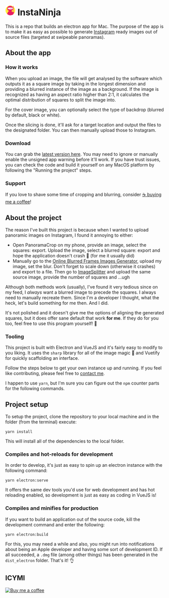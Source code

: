 # ![InstaNinja](https://raw.githubusercontent.com/joranquinten/instaninja/main/src/assets/icons/png/32x32.png) Insta**Ninja**

This is a repo that builds an electron app for Mac. The purpose of the app is to make it as easy as possible to generate [Instagram](https://instagram.com) ready images out of source files (targeted at swipeable panoramas).

## About the app
### How it works

When you upload an image, the file will get analysed by the software which outputs it as a square image by taking in the longest dimension and providing a blurred instance of the image as a background. If the image is recognized as having an aspect ratio higher than 2:1, it calculates the optimal distribution of squares to split the image into.

For the cover image, you can optionally select the type of backdrop (blurred by default, black or white).

Once the slicing is done, it'll ask for a target location and output the files to the designated folder. You can then manually upload those to Instagram.

### Download

You can grab the [latest version here](https://github.com/joranquinten/instaninja/releases/latest). You may need to ignore or manually enable the unsigned app warning before it'll work. If you have trust issues, you can check the code and build it yourself on any MacOS platform by following the "Running the project" steps.

### Support
If you love to shave some time of cropping and blurring, consider [☕️ buying me a coffee](https://www.buymeacoffee.com/joranquinten)!

## About the project

The reason I've built this project is because when I wanted to upload panoramic images on Instagram, I found it annoying to either:

- Open PanoramaCrop on my phone, provide an image, select the squares: export. Upload the image, select a blurred square: export and hope the application doesn't crash 🤞 (for me it usually did)
- Manually go to the [Online Blurred Frames Images Generator](https://pinetools.com/blurred-frame-images-generator), upload my image, set the blur. Don't forget to scale down (otherwise it crashes) and export to a file. Then go to [ImageSplitter](https://postcron.com/image-splitter/en/) and upload the same source image, provide the number of squares and ...ugh

Although both methods work (usually), I've found it very tedious since on my feed, I *always* want a blurred image to precede the squares. I always need to manually recreate them. Since I'm a developer I thought, what the heck, let's build something for me then. And I did.

It's not polished and it doesn't give me the options of aligning the generated squares, but it does offer sane default that work **for me**. If they do for you too, feel free to use this program yourself! 🖖

### Tooling

This project is built with Electron and VueJS and it's fairly easy to modify to you liking. It uses the `sharp` library for all of the image magic 🎩 and Vuetify for quickly scaffolding an interface.

Follow the steps below to get your own instance up and running. If you feel like contributing, please feel free to [contact me](mailto:joran@joranquinten.nl).

I happen to use `yarn`, but I'm sure you can figure out the `npm` counter parts for the following commands.
## Project setup

To setup the project, clone the repository to your local machine and in the folder (from the terminal) execute:

```
yarn install
```

This will install all of the dependencies to the local folder.

### Compiles and hot-reloads for development

In order to develop, it's just as easy to spin up an electron instance with the following command:

```
yarn electron:serve
```

It offers the same dev tools you'd use for web development and has hot reloading enabled, so development is just as easy as coding in VueJS is!

### Compiles and minifies for production

If you want to build an application out of the source code, kill the development command and enter the following:

```
yarn electron:build
```

For this, you may need a while and also, you might run into notifications about being an Apple developer and having some sort of development ID. If all succeeded, a `.dmg` file (among other things) has been generated in the `dist_electron` folder. That's it! 👌

## ICYMI

[![Buy me a coffee](https://cdn.buymeacoffee.com/buttons/default-orange.png)](https://www.buymeacoffee.com/joranquinten)
